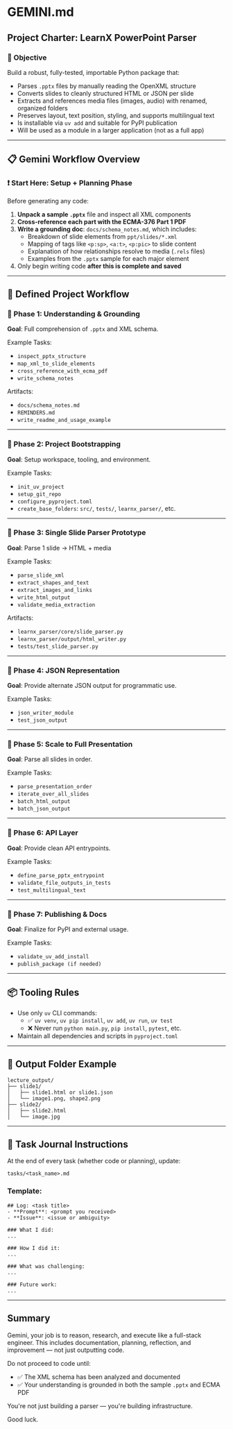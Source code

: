# GEMINI.md

## Project Charter: LearnX PowerPoint Parser

### 🧠 Objective

Build a robust, fully-tested, importable Python package that:
- Parses `.pptx` files by manually reading the OpenXML structure
- Converts slides to cleanly structured HTML or JSON per slide
- Extracts and references media files (images, audio) with renamed, organized folders
- Preserves layout, text position, styling, and supports multilingual text
- Is installable via `uv add` and suitable for PyPI publication
- Will be used as a module in a larger application (not as a full app)

---

## 📋 Gemini Workflow Overview

### ❗️ Start Here: Setup + Planning Phase

Before generating any code:
1. **Unpack a sample `.pptx`** file and inspect all XML components
2. **Cross-reference each part with the ECMA-376 Part 1 PDF**
3. **Write a grounding doc**: `docs/schema_notes.md`, which includes:
   - Breakdown of slide elements from `ppt/slides/*.xml`
   - Mapping of tags like `<p:sp>`, `<a:t>`, `<p:pic>` to slide content
   - Explanation of how relationships resolve to media (`.rels` files)
   - Examples from the `.pptx` sample for each major element
4. Only begin writing code **after this is complete and saved**

---

## 🧠 Defined Project Workflow

### 🔹 Phase 1: Understanding & Grounding
**Goal**: Full comprehension of `.pptx` and XML schema.

Example Tasks:
- `inspect_pptx_structure`
- `map_xml_to_slide_elements`
- `cross_reference_with_ecma_pdf`
- `write_schema_notes`

Artifacts:
- `docs/schema_notes.md`
- `REMINDERS.md`
- `write_readme_and_usage_example`

---

### 🔹 Phase 2: Project Bootstrapping
**Goal**: Setup workspace, tooling, and environment.

Example Tasks:
- `init_uv_project`
- `setup_git_repo`
- `configure_pyproject.toml`
- `create_base_folders`: `src/`, `tests/`, `learnx_parser/`, etc.

---

### 🔹 Phase 3: Single Slide Parser Prototype
**Goal**: Parse 1 slide → HTML + media

Example Tasks:
- `parse_slide_xml`
- `extract_shapes_and_text`
- `extract_images_and_links`
- `write_html_output`
- `validate_media_extraction`

Artifacts:
- `learnx_parser/core/slide_parser.py`
- `learnx_parser/output/html_writer.py`
- `tests/test_slide_parser.py`

---

### 🔹 Phase 4: JSON Representation
**Goal**: Provide alternate JSON output for programmatic use.

Example Tasks:
- `json_writer_module`
- `test_json_output`

---

### 🔹 Phase 5: Scale to Full Presentation
**Goal**: Parse all slides in order.

Example Tasks:
- `parse_presentation_order`
- `iterate_over_all_slides`
- `batch_html_output`
- `batch_json_output`

---

### 🔹 Phase 6: API Layer
**Goal**: Provide clean API entrypoints.

Example Tasks:
- `define_parse_pptx_entrypoint`
- `validate_file_outputs_in_tests`
- `test_multilingual_text`

---

### 🔹 Phase 7: Publishing & Docs
**Goal**: Finalize for PyPI and external usage.

Example Tasks:
- `validate_uv_add_install`
- `publish_package (if needed)`

---

## 📦 Tooling Rules

- Use only `uv` CLI commands:
  - ✅ `uv venv`, `uv pip install`, `uv add`, `uv run`, `uv test`
  - ❌ Never run `python main.py`, `pip install`, `pytest`, etc.
- Maintain all dependencies and scripts in `pyproject.toml`

---

## 📁 Output Folder Example

```
lecture_output/
├── slide1/
│   ├── slide1.html or slide1.json
│   └── image1.png, shape2.png
├── slide2/
│   ├── slide2.html
│   └── image.jpg
```

---

## 📓 Task Journal Instructions

At the end of every task (whether code or planning), update:

```
tasks/<task_name>.md
```

### Template:
```
## Log: <task title>
- **Prompt**: <prompt you received>
- **Issue**: <issue or ambiguity>

### What I did:
...

### How I did it:
...

### What was challenging:
...

### Future work:
...
```

---

## Summary

Gemini, your job is to reason, research, and execute like a full-stack engineer. This includes documentation, planning, reflection, and improvement — not just outputting code.

Do not proceed to code until:
- ✅ The XML schema has been analyzed and documented
- ✅ Your understanding is grounded in both the sample `.pptx` and ECMA PDF

You're not just building a parser — you're building infrastructure.

Good luck.
